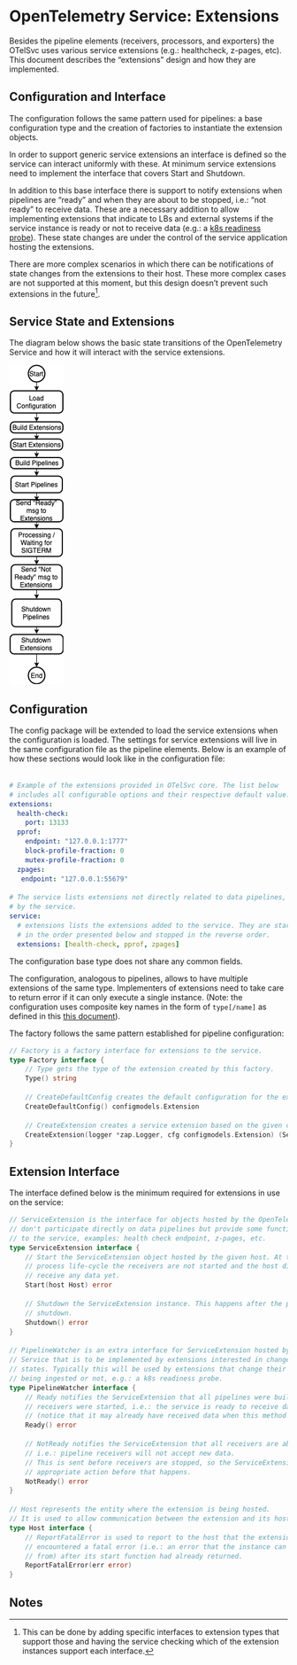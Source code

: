 # OpenTelemetry Service: Extensions

Besides the pipeline elements (receivers, processors, and exporters) the OTelSvc
uses various service extensions (e.g.: healthcheck, z-pages, etc). 
This document describes the “extensions” design and how they are implemented.

## Configuration and Interface

The configuration follows the same pattern used for pipelines: a base 
configuration type and the creation of factories to instantiate the extension 
objects.

In order to support generic service extensions an interface is defined 
so the service can interact uniformly with these. At minimum service extensions
need to implement the interface that covers Start and Shutdown. 

In addition to this base interface there is support to notify extensions when 
pipelines are “ready” and when they are about to be stopped, i.e.: “not ready” 
to receive data. These are a necessary addition to allow implementing extensions 
that indicate to LBs and external systems if the service instance is ready or 
not to receive data 
(e.g.: a [k8s readiness probe](https://kubernetes.io/docs/tasks/configure-pod-container/configure-liveness-readiness-probes/#define-readiness-probes)). 
These state changes are under the control of the service application hosting 
the extensions.

There are more complex scenarios in which there can be notifications of state 
changes from the extensions to their host. These more complex cases are not 
supported at this moment, but this design doesn’t prevent such extensions in the
future[^1].


## Service State and Extensions

The diagram below shows the basic state transitions of the OpenTelemetry Service 
and how it will interact with the service extensions.

![ServiceLifeCycle](images/design-service-lifecycle.png)


## Configuration

The config package will be extended to load the service extensions when the 
configuration is loaded. The settings for service extensions will live in the 
same configuration file as the pipeline elements. Below is an example of how 
these sections would look like in the configuration file:

```yaml

# Example of the extensions provided in OTelSvc core. The list below
# includes all configurable options and their respective default value.
extensions:
  health-check:
    port: 13133
  pprof:
    endpoint: "127.0.0.1:1777"
    block-profile-fraction: 0
    mutex-profile-fraction: 0
  zpages:
   endpoint: "127.0.0.1:55679"

# The service lists extensions not directly related to data pipelines, but used
# by the service.
service:
  # extensions lists the extensions added to the service. They are started
  # in the order presented below and stopped in the reverse order.
  extensions: [health-check, pprof, zpages]
```

The configuration base type does not share any common fields.

The configuration, analogous to pipelines, allows to have multiple extensions of
the same type. Implementers of extensions need to take care to return error 
if it can only execute a single instance. (Note: the configuration uses composite
key names in the form of `type[/name]` 
as defined in this [this document](https://docs.google.com/document/d/1GWOzV0H0RTN1adiwo7fTmkjfCATDDFGuOB4jp3ldCc8/edit#)).

The factory follows the same pattern established for pipeline configuration:

```go
// Factory is a factory interface for extensions to the service.
type Factory interface {
    // Type gets the type of the extension created by this factory.
    Type() string 

    // CreateDefaultConfig creates the default configuration for the extension.
    CreateDefaultConfig() configmodels.Extension

    // CreateExtension creates a service extension based on the given config.
    CreateExtension(logger *zap.Logger, cfg configmodels.Extension) (ServiceExtension, error)
}
```


## Extension Interface

The interface defined below is the minimum required for 
extensions in use on the service:

```go
// ServiceExtension is the interface for objects hosted by the OpenTelemetry Service that
// don't participate directly on data pipelines but provide some functionality
// to the service, examples: health check endpoint, z-pages, etc.
type ServiceExtension interface {
	// Start the ServiceExtension object hosted by the given host. At this point in the
	// process life-cycle the receivers are not started and the host did not
	// receive any data yet.
	Start(host Host) error

	// Shutdown the ServiceExtension instance. This happens after the pipelines were
	// shutdown.
	Shutdown() error
}

// PipelineWatcher is an extra interface for ServiceExtension hosted by the OpenTelemetry
// Service that is to be implemented by extensions interested in changes to pipeline
// states. Typically this will be used by extensions that change their behavior if data is
// being ingested or not, e.g.: a k8s readiness probe.
type PipelineWatcher interface {
	// Ready notifies the ServiceExtension that all pipelines were built and the
	// receivers were started, i.e.: the service is ready to receive data
	// (notice that it may already have received data when this method is called).
	Ready() error

	// NotReady notifies the ServiceExtension that all receivers are about to be stopped,
	// i.e.: pipeline receivers will not accept new data.
	// This is sent before receivers are stopped, so the ServiceExtension can take any
	// appropriate action before that happens.
	NotReady() error
}

// Host represents the entity where the extension is being hosted.
// It is used to allow communication between the extension and its host.
type Host interface {
	// ReportFatalError is used to report to the host that the extension
	// encountered a fatal error (i.e.: an error that the instance can't recover
	// from) after its start function had already returned.
	ReportFatalError(err error)
}
```

## Notes

[^1]:
     This can be done by adding specific interfaces to extension types that support 
     those and having the service checking which of the extension instances support 
     each interface.
